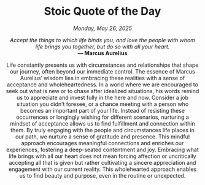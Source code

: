 <h1 align="center">Stoic Quote of the Day</h1>
<p align="center"><em><!--date-start-->Monday, May 26, 2025<!--date-end--></em></p>
<p align="center">
    <em><!--START_SECTION:quote-text-->
Accept the things to which life binds you, and love the people with whom life brings you together, but do so with all your heart.
<!--END_SECTION:quote-text--></em><br>
    <strong>— <!--START_SECTION:quote-author-->
Marcus Aurelius
<!--END_SECTION:quote-author--></strong>
</p>

<p align="center" style="max-width:600px;margin:0 auto;">
<!--START_SECTION:quote-interpretation-->
Life constantly presents us with circumstances and relationships that shape our journey, often beyond our immediate control. The essence of Marcus Aurelius’ wisdom lies in embracing these realities with a sense of acceptance and wholeheartedness. In a world where we are encouraged to seek out what is new or to chase after idealized situations, his words remind us to appreciate and invest fully in the here and now. Consider a job situation you didn’t foresee, or a chance meeting with a person who becomes an important part of your life. Instead of resisting these occurrences or longingly wishing for different scenarios, nurturing a mindset of acceptance allows us to find fulfillment and connection within them. By truly engaging with the people and circumstances life places in our path, we nurture a sense of gratitude and presence. This mindful approach encourages meaningful connections and enriches our experiences, fostering a deep-seated contentment and joy. Embracing what life brings with all our heart does not mean forcing affection or uncritically accepting all that is given but rather cultivating a sincere appreciation and engagement with our current reality. This wholehearted approach enables us to find beauty and purpose, even in the routine or unexpected.
<!--END_SECTION:quote-interpretation-->
</p>
